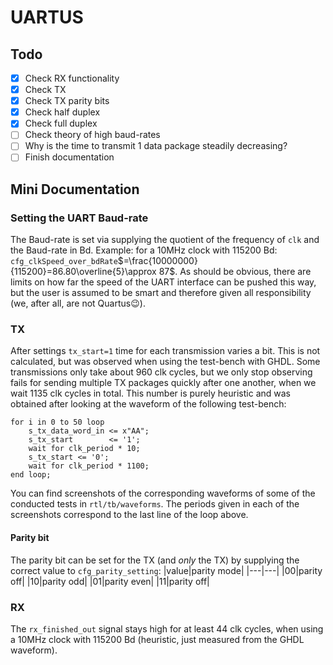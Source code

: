 # UARTUS

## Todo

-   [x] Check RX functionality
-   [x] Check TX
-   [x] Check TX parity bits
-   [x] Check half duplex
-   [x] Check full duplex
-   [ ] Check theory of high baud-rates
-   [ ] Why is the time to transmit 1 data package steadily decreasing?
-   [ ] Finish documentation

## Mini Documentation

### Setting the UART Baud-rate

The Baud-rate is set via supplying the quotient of the frequency of `clk` and the Baud-rate in Bd.
Example: for a 10MHz clock with 115200 Bd: `cfg_clkSpeed_over_bdRate`$=\frac{10000000}{115200}=86.80\overline{5}\approx 87$.
As should be obvious, there are limits on how far the speed of the UART interface can be pushed this way, but the user is assumed to be smart and therefore given all responsibility (we, after all, are not Quartus😉).

### TX

After settings `tx_start=1` time for each transmission varies a bit. This is not calculated, but was observed when using the test-bench with GHDL. Some transmissions only take about 960 clk cycles, but we only stop observing fails for sending multiple TX packages quickly after one another, when we wait 1135 clk cycles in total. This number is purely heuristic and was obtained after looking at the waveform of the following test-bench:

```
for i in 0 to 50 loop
    s_tx_data_word_in <= x"AA";
    s_tx_start        <= '1';
    wait for clk_period * 10;
    s_tx_start <= '0';
    wait for clk_period * 1100;
end loop;
```

You can find screenshots of the corresponding waveforms of some of the conducted tests in `rtl/tb/waveforms`. The periods given in each of the screenshots correspond to the last line of the loop above.

#### Parity bit

The parity bit can be set for the TX (and _only_ the TX) by supplying the correct value to `cfg_parity_setting`:
|value|parity mode|
|---|---|
|00|parity off|
|10|parity odd|
|01|parity even|
|11|parity off|

### RX

The `rx_finished_out` signal stays high for at least 44 clk cycles, when using a 10MHz clock with 115200 Bd (heuristic, just measured from the GHDL waveform).
